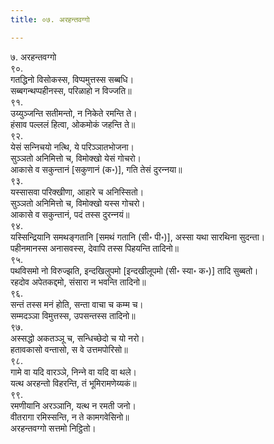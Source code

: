```yaml
---
title: ०७. अरहन्तवग्गो

---
```

७. अरहन्तवग्गो  
९०.  
गतद्धिनो विसोकस्स, विप्पमुत्तस्स सब्बधि।  
सब्बगन्थप्पहीनस्स, परिळाहो न विज्‍जति॥  
९१.  
उय्युञ्‍जन्ति सतीमन्तो, न निकेते रमन्ति ते।  
हंसाव पल्‍ललं हित्वा, ओकमोकं जहन्ति ते॥  
९२.  
येसं सन्‍निचयो नत्थि, ये परिञ्‍ञातभोजना।  
सुञ्‍ञतो अनिमित्तो च, विमोक्खो येसं गोचरो।  
आकासे व सकुन्तानं [सकुणानं (क॰)], गति तेसं दुरन्‍नया॥  
९३.  
यस्सासवा परिक्खीणा, आहारे च अनिस्सितो।  
सुञ्‍ञतो अनिमित्तो च, विमोक्खो यस्स गोचरो।  
आकासे व सकुन्तानं, पदं तस्स दुरन्‍नयं॥  
९४.  
यस्सिन्द्रियानि समथङ्गतानि [समथं गतानि (सी॰ पी॰)], अस्सा यथा सारथिना सुदन्ता।  
पहीनमानस्स अनासवस्स, देवापि तस्स पिहयन्ति तादिनो॥  
९५.  
पथविसमो नो विरुज्झति, इन्दखिलुपमो [इन्दखीलूपमो (सी॰ स्या॰ क॰)] तादि सुब्बतो।  
रहदोव अपेतकद्दमो, संसारा न भवन्ति तादिनो॥  
९६.  
सन्तं तस्स मनं होति, सन्ता वाचा च कम्म च।  
सम्मदञ्‍ञा विमुत्तस्स, उपसन्तस्स तादिनो॥  
९७.  
अस्सद्धो अकतञ्‍ञू च, सन्धिच्छेदो च यो नरो।  
हतावकासो वन्तासो, स वे उत्तमपोरिसो॥  
९८.  
गामे वा यदि वारञ्‍ञे, निन्‍ने वा यदि वा थले।  
यत्थ अरहन्तो विहरन्ति, तं भूमिरामणेय्यकं॥  
९९.  
रमणीयानि अरञ्‍ञानि, यत्थ न रमती जनो।  
वीतरागा रमिस्सन्ति, न ते कामगवेसिनो॥  
अरहन्तवग्गो सत्तमो निट्ठितो।  